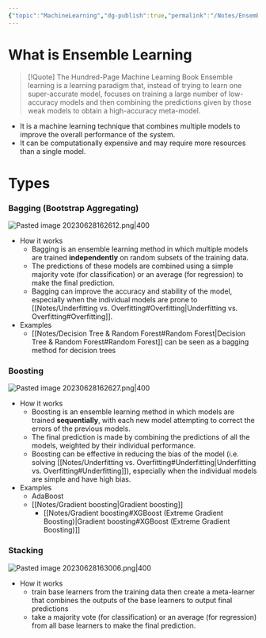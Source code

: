 ```yaml
---
{"topic":"MachineLearning","dg-publish":true,"permalink":"/Notes/Ensemble Learning/","dgPassFrontmatter":true,"noteIcon":""}
---
```


# What is Ensemble Learning
>[!Quote] The Hundred-Page Machine Learning Book
>Ensemble learning is a learning paradigm that, instead of trying to learn one super-accurate model, focuses on training a large number of low-accuracy models and then combining the predictions given by those weak models to obtain a high-accuracy meta-model.
- It is a machine learning technique that combines multiple models to improve the overall performance of the system. 
- It can be computationally expensive and may require more resources than a single model.

# Types 
### Bagging (Bootstrap Aggregating)
![Pasted image 20230628162612.png|400](/img/user/assets/images/Pasted%20image%2020230628162612.png)
- How it works
	- Bagging is an ensemble learning method in which multiple models are trained **independently** on random subsets of the training data. 
	- The predictions of these models are combined using a simple majority vote (for classification) or an average (for regression) to make the final prediction. 
	- Bagging can improve the accuracy and stability of the model, especially when the individual models are prone to [[Notes/Underfitting vs. Overfitting#Overfitting\|Underfitting vs. Overfitting#Overfitting]].
- Examples
	- [[Notes/Decision Tree & Random Forest#Random Forest\|Decision Tree & Random Forest#Random Forest]] can be seen as a bagging method for decision trees

### Boosting
![Pasted image 20230628162627.png|400](/img/user/assets/images/Pasted%20image%2020230628162627.png)
- How it works
	- Boosting is an ensemble learning method in which models are trained **sequentially**, with each new model attempting to correct the errors of the previous models. 
	- The final prediction is made by combining the predictions of all the models, weighted by their individual performance. 
	- Boosting can be effective in reducing the bias of the model (i.e. solving [[Notes/Underfitting vs. Overfitting#Underfitting\|Underfitting vs. Overfitting#Underfitting]]), especially when the individual models are simple and have high bias.
- Examples
	- AdaBoost
	- [[Notes/Gradient boosting\|Gradient boosting]]
		- [[Notes/Gradient boosting#XGBoost (Extreme Gradient Boosting)\|Gradient boosting#XGBoost (Extreme Gradient Boosting)]]
### Stacking
![Pasted image 20230628163006.png|400](/img/user/assets/images/Pasted%20image%2020230628163006.png)
- How it works
	- train base learners from the training data then create a meta-learner that combines the outputs of the base learners to output final predictions
	-  take a majority vote (for classification) or an average (for regression) from all base learners to make the final prediction. 